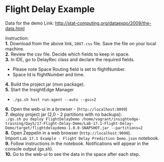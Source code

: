 # Flight Delay Example

Data for the demo
Link:  http://stat-computing.org/dataexpo/2009/the-data.html

Instruction:<br>
**1.** Download from the above link, `2007.csv` file. Save the file on your local machine.<br>
**2.** Review the csv file. Decide which fields to keep in space.<br>
**3.** In IDE, go to DelayRec class and declare the required fields.<br>
* Please note Space Routing field is set to flightNumber.<br>
* Space Id is flightNumber and time.<br>
   
**4.** Build the project jar (mvn package).<br>
**5.** Start the InsightEdge Manager<br>
   * `./gs.sh host run-agent --auto --gsc=2`
   
**6.** Open the web-ui in a browser - (`http://localhost:8099`)<br>
**7.** deploy project jar (2,0 - 2 partitions with no backups):<br>
`./gs.sh pu deploy FlightDelayDemo /home/vagrant/insightedge-training/Day5/17-Flight-Delay-Demo/Lab-17.1-Flight-Delay-Demo/target/flightdelaydemo-1.0.0-SNAPSHOT.jar --partitions=2`<br>
**8.** Open Zeppelin in a web browser (`http://localhost:9090`).<br>
        Import `Lab 17.1 Example - Flight Delay Prediction Demo.json` notebook.<br>
**9.** Follow instructions in the notebook. Notifications will appear in the console output (gs.sh).<br>
**10.** Go to the web-ui to see the data in the space after each step.



